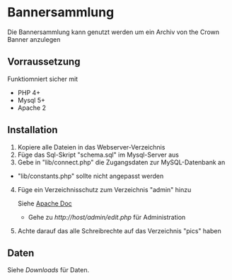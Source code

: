 # Bannersammlung

Die Bannersammlung kann genutzt werden um ein Archiv von the Crown Banner anzulegen

## Vorraussetzung

Funktiomniert sicher mit

* PHP 4+
* Mysql 5+
* Apache 2

## Installation

1. Kopiere alle Dateien in das Webserver-Verzeichnis
2. Füge das Sql-Skript "schema.sql" im Mysql-Server aus
3. Gebe in "lib/connect.php" die Zugangsdaten zur MySQL-Datenbank an
  * "lib/constants.php" sollte nicht angepasst werden
4. Füge ein Verzeichnisschutz zum Verzeichnis "admin" hinzu

   Siehe [Apache Doc](http://httpd.apache.org/docs/2.2/howto/auth.html)
   
   * Gehe zu *http://host/admin/edit.php* für Administration

5. Achte darauf das alle Schreibrechte auf das Verzeichnis "pics" haben

## Daten

Siehe *Downloads* für Daten.


